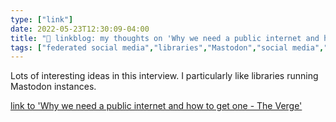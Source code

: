 ```yaml
---
type: ["link"]
date: 2022-05-23T12:30:09-04:00
title: "🔗 linkblog: my thoughts on 'Why we need a public internet and how to get one - The Verge'"
tags: ["federated social media","libraries","Mastodon","social media","internet"]
---
```

Lots of interesting ideas in this interview. I particularly like libraries running Mastodon instances.
 

[link to 'Why we need a public internet and how to get one - The Verge'](https://www.theverge.com/2022/5/23/23125917/ben-tarnoff-public-internet-interview)
